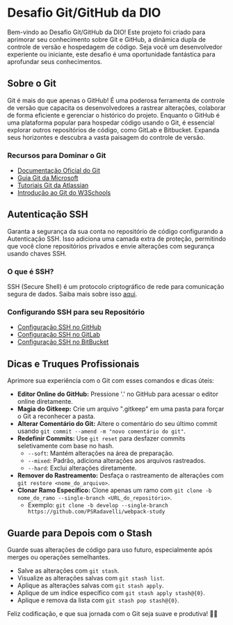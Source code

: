 # Desafio Git/GitHub da DIO

Bem-vindo ao Desafio Git/GitHub da DIO! Este projeto foi criado para aprimorar seu conhecimento sobre Git e GitHub, a dinâmica dupla de controle de versão e hospedagem de código. Seja você um desenvolvedor experiente ou iniciante, este desafio é uma oportunidade fantástica para aprofundar seus conhecimentos.

## Sobre o Git

Git é mais do que apenas o GitHub! É uma poderosa ferramenta de controle de versão que capacita os desenvolvedores a rastrear alterações, colaborar de forma eficiente e gerenciar o histórico do projeto. Enquanto o GitHub é uma plataforma popular para hospedar código usando o Git, é essencial explorar outros repositórios de código, como GitLab e Bitbucket. Expanda seus horizontes e descubra a vasta paisagem do controle de versão.

### Recursos para Dominar o Git

- [Documentação Oficial do Git](https://git-scm.com/doc)
- [Guia Git da Microsoft](https://learn.microsoft.com/pt-br/devops/develop/git/what-is-git)
- [Tutoriais Git da Atlassian](https://www.atlassian.com/git/tutorials/what-is-git)
- [Introdução ao Git do W3Schools](https://www.w3schools.com/git/git_intro.asp?remote=github)

## Autenticação SSH

Garanta a segurança da sua conta no repositório de código configurando a Autenticação SSH. Isso adiciona uma camada extra de proteção, permitindo que você clone repositórios privados e envie alterações com segurança usando chaves SSH.

### O que é SSH?

SSH (Secure Shell) é um protocolo criptográfico de rede para comunicação segura de dados. Saiba mais sobre isso [aqui](https://www.techtarget.com/searchsecurity/definition/Secure-Shell).

### Configurando SSH para seu Repositório

- [Configuração SSH no GitHub](https://docs.github.com/pt/authentication/connecting-to-github-with-ssh/generating-a-new-ssh-key-and-adding-it-to-the-ssh-agent)
- [Configuração SSH no GitLab](https://docs.gitlab.com/ee/user/ssh.html)
- [Configuração SSH no BitBucket](https://bitbucket.org/account/settings/ssh-keys/)

## Dicas e Truques Profissionais

Aprimore sua experiência com o Git com esses comandos e dicas úteis:

- **Editor Online do GitHub:** Pressione '.' no GitHub para acessar o editor online diretamente.
- **Magia do Gitkeep:** Crie um arquivo ".gitkeep" em uma pasta para forçar o Git a reconhecer a pasta.
- **Alterar Comentário do Git:** Altere o comentário do seu último commit usando `git commit --amend -m "novo comentário do git"`.
- **Redefinir Commits:** Use `git reset` para desfazer commits seletivamente com base no hash.
  - `--soft`: Mantém alterações na área de preparação.
  - `--mixed`: Padrão, adiciona alterações aos arquivos rastreados.
  - `--hard`: Exclui alterações diretamente.
- **Remover do Rastreamento:** Desfaça o rastreamento de alterações com `git restore <nome_do_arquivo>`.
- **Clonar Ramo Específico:** Clone apenas um ramo com `git clone -b nome_do_ramo --single-branch <URL_do_repositório>`.
  - Exemplo: `git clone -b develop --single-branch https://github.com/PSRadavelli/webpack-study`

## Guarde para Depois com o Stash

Guarde suas alterações de código para uso futuro, especialmente após merges ou operações semelhantes.

- Salve as alterações com `git stash`.
- Visualize as alterações salvas com `git stash list`.
- Aplique as alterações salvas com `git stash apply`.
- Aplique de um índice específico com `git stash apply stash@{0}`.
- Aplique e remova da lista com `git stash pop stash@{0}`.

Feliz codificação, e que sua jornada com o Git seja suave e produtiva! 🚀✨
